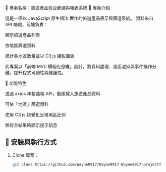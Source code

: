 🧾 專案名稱：旅遊產品前台篩選與報表系統
📖 專案介紹

這是一個以 JavaScript 原生語法 實作的旅遊產品展示與篩選系統。
資料來自 API 端點，前端負責：

顯示旅遊產品列表

依地區篩選資料

統計各地區數量並以 C3.js 繪製圖表

此專案以「前端 MVC 模組化思維」設計，將資料處理、畫面渲染與事件操作分離，提升程式可讀性與維護性。

🚀 功能特色

透過 axios 串接遠端 API，動態載入旅遊產品資料

可依「地區」篩選資料

使用 C3.js 視覺化呈現地區比例

無符合結果時顯示提示訊息

## 📂 安裝與執行方式

1. Clone 專案：
   ```bash
   git clone https://github.com/Wayne0917/Wayne0917-Wayne0917-projectTicket.io.git
